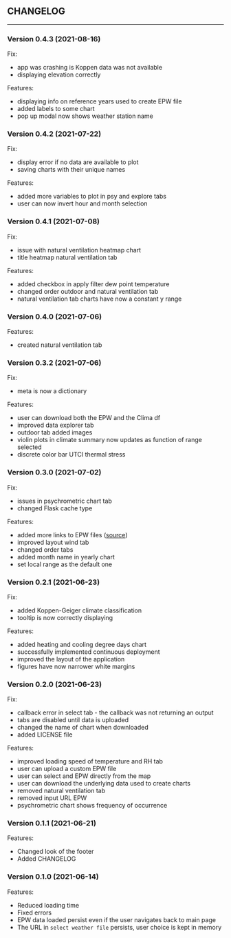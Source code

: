 
## CHANGELOG

---

### Version 0.4.3 (2021-08-16)

Fix:

- app was crashing is Koppen data was not available
- displaying elevation correctly

Features:

- displaying info on reference years used to create EPW file
- added labels to some chart
- pop up modal now shows weather station name

### Version 0.4.2 (2021-07-22)

Fix:

- display error if no data are available to plot
- saving charts with their unique names 

Features:

- added more variables to plot in psy and explore tabs
- user can now invert hour and month selection

### Version 0.4.1 (2021-07-08)

Fix:

- issue with natural ventilation heatmap chart
- title heatmap natural ventilation tab

Features:

- added checkbox in apply filter dew point temperature
- changed order outdoor and natural ventilation tab
- natural ventilation tab charts have now a constant y range

### Version 0.4.0 (2021-07-06)

Features:

- created natural ventilation tab

### Version 0.3.2 (2021-07-06)

Fix:

- meta is now a dictionary

Features:

- user can download both the EPW and the Clima df
- improved data explorer tab
- outdoor tab added images
- violin plots in climate summary now updates as function of range selected
- discrete color bar UTCI thermal stress

### Version 0.3.0 (2021-07-02)

Fix:

- issues in psychrometric chart tab
- changed Flask cache type

Features:

- added more links to EPW files ([source](http://climate.onebuilding.org/))
- improved layout wind tab
- changed order tabs
- added month name in yearly chart
- set local range as the default one

### Version 0.2.1 (2021-06-23)

Fix:

- added Koppen-Geiger climate classification
- tooltip is now correctly displaying

Features:

- added heating and cooling degree days chart
- successfully implemented continuous deployment
- improved the layout of the application
- figures have now narrower white margins

### Version 0.2.0 (2021-06-23)

Fix:

- callback error in select tab - the callback was not returning an output
- tabs are disabled until data is uploaded
- changed the name of chart when downloaded
- added LICENSE file

Features:

- improved loading speed of temperature and RH tab
- user can upload a custom EPW file
- user can select and EPW directly from the map
- user can download the underlying data used to create charts
- removed natural ventilation tab
- removed input URL EPW
- psychrometric chart shows frequency of occurrence

### Version 0.1.1 (2021-06-21)

Features:

- Changed look of the footer
- Added CHANGELOG

### Version 0.1.0 (2021-06-14)

Features:

- Reduced loading time
- Fixed errors
- EPW data loaded persist even if the user navigates back to main page
- The URL in `select weather file` persists, user choice is kept in memory